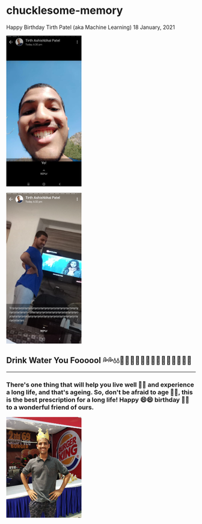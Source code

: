 # chucklesome-memory

Happy Birthday Tirth Patel (aka Machine Learning) 18 January, 2021

<img src="memories/Screenshot_2018-12-13-21-57-59-828_com.whatsapp.png" width="200px"></img>

<img src="memories/Screenshot_2018-12-13-21-58-11-669_com.whatsapp.png" width="200px"></img>

## Drink Water You Foooool 💦💦💧💧🚿🚿🥤🥤🌊🌊🤽‍♀️🤽‍♀️🤽‍♂️🍉🍉

<hr>

### There's one thing that will help you live well 🧬🧬 and experience a long life, and that's ageing. So, don't be afraid to age 🔞🔞, this is the best prescription for a long life! Happy 😄😄 birthday 🎂🎂 to a wonderful friend of ours.

<img src="memories/IMG-20190919-WA0013.jpg" width="200px"></img>
